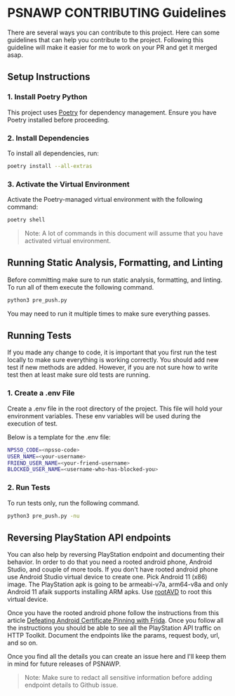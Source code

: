 # PSNAWP CONTRIBUTING Guidelines

There are several ways you can contribute to this project. Here can some guidelines that can help you contribute to the project. Following this guideline will make it easier for me to work on your PR and get it merged asap.

## Setup Instructions

### 1. Install Poetry Python

This project uses [Poetry](https://python-poetry.org/docs/) for dependency management. Ensure you have Poetry installed before proceeding.

### 2. Install Dependencies

To install all dependencies, run:

```bash
poetry install --all-extras
```

### 3. Activate the Virtual Environment

Activate the Poetry-managed virtual environment with the following command:

```bash
poetry shell
```
> Note: A lot of commands in this document will assume that you have activated virtual environment.

## Running Static Analysis, Formatting, and Linting
Before committing make sure to run static analysis, formatting, and linting. To run all of them execute the following command.

```bash
python3 pre_push.py
```

You may need to run it multiple times to make sure everything passes.

## Running Tests

If you made any change to code, it is important that you first run the test locally to make sure everything is working correctly. You should add new test if new methods are added. However, if you are not sure how to write test then at least make sure old tests are running.

### 1. Create a .env File
Create a .env file in the root directory of the project. This file will hold your environment variables. These env variables will be used during the execution of test.

Below is a template for the .env file:

```bash
NPSSO_CODE=<npsso-code>
USER_NAME=<your-username>
FRIEND_USER_NAME=<your-friend-username>
BLOCKED_USER_NAME=<username-who-has-blocked-you>
```

### 2. Run Tests
To run tests only, run the following command.

```bash
python3 pre_push.py -nu
```

## Reversing PlayStation API endpoints

You can also help by reversing PlayStation endpoint and documenting their behavior. In order to do that you need a rooted android phone, Android Studio, and couple of more tools. If you don't have rooted android phone use Android Studio virtual device to create one. Pick Android 11 (x86) image. The PlayStation apk is going to be armeabi-v7a, arm64-v8a and only Android 11 afaik supports installing ARM apks. Use [rootAVD](https://gitlab.com/newbit/rootAVD) to root this virtual device.

Once you have the rooted android phone follow the instructions from this article [Defeating Android Certificate Pinning with Frida](https://httptoolkit.com/blog/frida-certificate-pinning/). Once you follow all the instructions you should be able to see all the PlayStation API traffic on HTTP Toolkit. Document the endpoints like the params, request body, url, and so on.

Once you find all the details you can create an issue here and I'll keep them in mind for future releases of PSNAWP.

> Note: Make sure to redact all sensitive information before adding endpoint details to Github issue.
